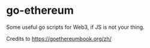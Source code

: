 # go-ethereum

Some useful go scripts for Web3, if JS is not your thing.

Credits to https://goethereumbook.org/zh/
